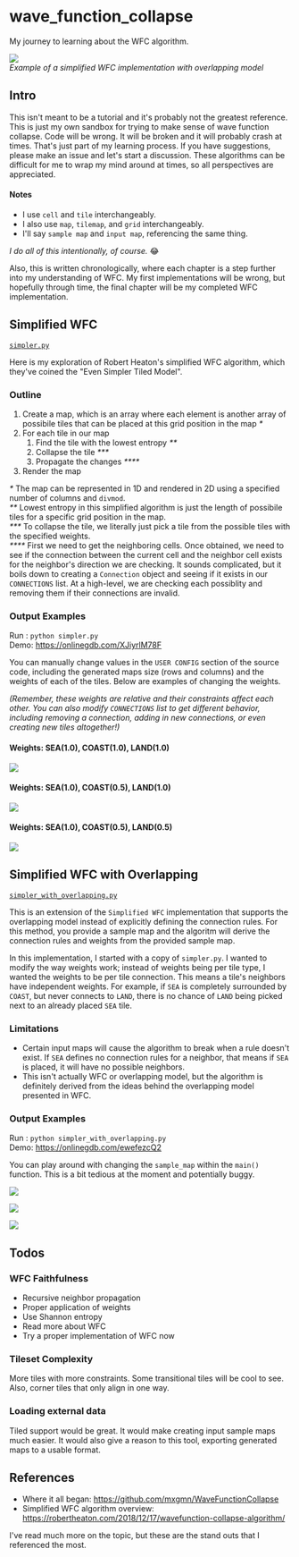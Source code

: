 # wave_function_collapse
My journey to learning about the WFC algorithm.

![](docs/swo_3.png)<br/>
_Example of a simplified WFC implementation with overlapping model_


## Intro
This isn't meant to be a tutorial and it's probably not the greatest reference. This is just my own sandbox for trying to make sense of wave function collapse. Code will be wrong. It will be broken and it will probably crash at times. That's just part of my learning process. If you have suggestions, please make an issue and let's start a discussion. These algorithms can be difficult for me to wrap my mind around at times, so all perspectives are appreciated.

#### Notes
- I use `cell` and `tile` interchangeably.
- I also use `map`, `tilemap`, and `grid` interchangeably.
- I'll say `sample map` and `input map`, referencing the same thing.

_I do all of this intentionally, of course._ 😂

Also, this is written chronologically, where each chapter is a step further into my understanding of WFC. My first implementations will be wrong, but hopefully through time, the final chapter will be my completed WFC implementation.


## Simplified WFC
[`simpler.py`](src/wave_function_collapse/simpler.py)

Here is my exploration of Robert Heaton's simplified WFC algorithm, which they've coined the "Even Simpler Tiled Model".

### Outline
1. Create a map, which is an array where each element is another array of possibile tiles that can be placed at this grid position in the map _*_
1. For each tile in our map
    1. Find the tile with the lowest entropy _**_
    1. Collapse the tile _***_
    1. Propagate the changes _****_
1. Render the map

_*_ The map can be represented in 1D and rendered in 2D using a specified number of columns and `divmod`.<br/>
_**_ Lowest entropy in this simplified algorithm is just the length of possibile tiles for a specific grid position in the map.<br/>
_***_ To collapse the tile, we literally just pick a tile from the possible tiles with the specified weights.<br/>
_****_ First we need to get the neighboring cells. Once obtained, we need to see if the connection between the current cell and the neighbor cell exists for the neighbor's direction we are checking. It sounds complicated, but it boils down to creating a `Connection` object and seeing if it exists in our `CONNECTIONS` list. At a high-level, we are checking each possiblity and removing them if their connections are invalid.

### Output Examples
Run : `python simpler.py`<br/>
Demo: https://onlinegdb.com/XJiyrlM78F

You can manually change values in the `USER CONFIG` section of the source code, including the generated maps size (rows and columns) and the weights of each of the tiles. Below are examples of changing the weights.

_(Remember, these weights are relative and their constraints affect each other. You can also modify `CONNECTIONS` list to get different behavior, including removing a connection, adding in new connections, or even creating new tiles altogether!)_

#### Weights: SEA(1.0), COAST(1.0), LAND(1.0)
![](docs/simpler_1_1_1.png)

#### Weights: SEA(1.0), COAST(0.5), LAND(1.0)
![](docs/simpler_1_05_1.png)

#### Weights: SEA(1.0), COAST(0.5), LAND(0.5)
![](docs/simpler_1_05_05.png)


## Simplified WFC with Overlapping
[`simpler_with_overlapping.py`](src/wave_function_collapse/simpler_with_overlapping.py)

This is an extension of the `Simplified WFC` implementation that supports the overlapping model instead of explicitly defining the connection rules. For this method, you provide a sample map and the algoritm will derive the connection rules and weights from the provided sample map.

In this implementation, I started with a copy of `simpler.py`. I wanted to modify the way weights work; instead of weights being per tile type, I wanted the weights to be per tile connection. This means a tile's neighbors have independent weights. For example, if `SEA` is completely surrounded by `COAST`, but never connects to `LAND`, there is no chance of `LAND` being picked next to an already placed `SEA` tile.

### Limitations
- Certain input maps will cause the algorithm to break when a rule doesn't exist. If `SEA` defines no connection rules for a neighbor, that means if `SEA` is placed, it will have no possible neighbors.
- This isn't actually WFC or overlapping model, but the algorithm is definitely derived from the ideas behind the overlapping model presented in WFC.

### Output Examples
Run : `python simpler_with_overlapping.py`<br/>
Demo: https://onlinegdb.com/ewefezcQ2

You can play around with changing the `sample_map` within the `main()` function. This is a bit tedious at the moment and potentially buggy.

![](docs/swo_1.png)

![](docs/swo_2.png)

![](docs/swo_3.png)


## Todos
### WFC Faithfulness
- Recursive neighbor propagation
- Proper application of weights
- Use Shannon entropy
- Read more about WFC
- Try a proper implementation of WFC now

### Tileset Complexity
More tiles with more constraints. Some transitional tiles will be cool to see. Also, corner tiles that only align in one way.

### Loading external data
Tiled support would be great. It would make creating input sample maps much easier. It would also give a reason to this tool, exporting generated maps to a usable format.


## References
- Where it all began: https://github.com/mxgmn/WaveFunctionCollapse
- Simplified WFC algorithm overview: https://robertheaton.com/2018/12/17/wavefunction-collapse-algorithm/

I've read much more on the topic, but these are the stand outs that I referenced the most.
